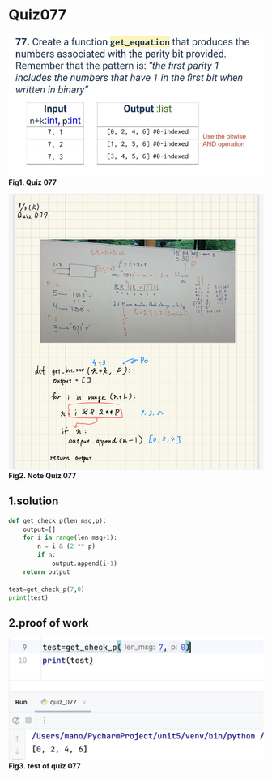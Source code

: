 # Quiz077
![quiz_077.jpg](..%2FImage%2Fqustion%2Fquiz_077.jpg)
**Fig1. Quiz 077**

![quiz_077.jpeg](..%2FImage%2Fquiz_077.jpeg)
**Fig2. Note Quiz 077**

## 1.solution
```.py
def get_check_p(len_msg,p):
    output=[]
    for i in range(len_msg+1):
        n = i & (2 ** p)
        if n:
            output.append(i-1)
    return output

test=get_check_p(7,0)
print(test)
```

## 2.proof of work
![quiz_077.png](..%2FImage%2Fevidence%2Fquiz_077.png)
**Fig3. test of quiz 077**

